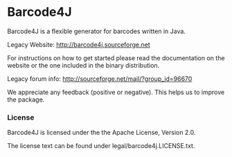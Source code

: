 # Barcode4J

Barcode4J is a flexible generator for barcodes written in Java.

Legacy Website: http://barcode4j.sourceforge.net

For instructions on how to get started please read the documentation on the
website or the one included in the binary distribution.

Legacy forum info: http://sourceforge.net/mail/?group_id=96670

We appreciate any feedback (positive or negative). This helps us to improve the
package.

### License

Barcode4J is licensed under the the Apache License, Version 2.0.

The license text can be found under legal/barcode4j.LICENSE.txt.

